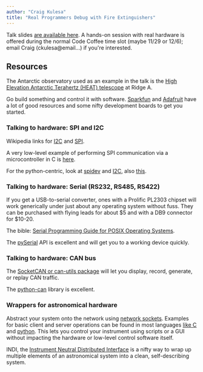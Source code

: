 ```yaml
---
author: "Craig Kulesa"
title: "Real Programmers Debug with Fire Extinguishers"
---
```


Talk slides [are available here](/downloads/2017-18/kulesa-hardware-slides.pdf).   A hands-on session with real hardware is offered during the normal Code Coffee time slot (maybe 11/29 or 12/6); email Craig (ckulesa@email...) if you're interested.  

## Resources

The Antarctic observatory used as an example in the talk is the [High Elevation Antarctic Terahertz (HEAT) telescope](http://soral.as.arizona.edu/heat/) at Ridge A. 

Go build something and control it with software.  [Sparkfun](https://www.sparkfun.com/) and [Adafruit](https://www.adafruit.com/) have a lot of good resources and some nifty development boards to get you started.

### Talking to hardware:  SPI and I2C

Wikipedia links for [I2C](https://en.wikipedia.org/wiki/I%C2%B2C) and [SPI](https://en.wikipedia.org/wiki/Serial_Peripheral_Interface_Bus).

A very low-level example of performing SPI communication via a microcontroller in C is [here](https://www.maximintegrated.com/en/app-notes/index.mvp/id/4184).

For the python-centric, look at [spidev](https://pypi.python.org/pypi/spidev) and [I2C](https://pypi.python.org/pypi/smbus-cffi/0.5.1), also [this](https://pypi.python.org/pypi/smbus2/0.1.0).

### Talking to hardware:  Serial (RS232, RS485, RS422)

If you get a USB-to-serial converter, ones with a Prolific PL2303 chipset will work generically under just about any operating system without fuss.  They can be purchased with flying leads for about $5 and with a DB9 connector for $10-20.

The bible:  [Serial Programming Guide for POSIX Operating Systems](https://www.cmrr.umn.edu/~strupp/serial.html). 

The [pySerial](http://pyserial.readthedocs.io/en/latest/shortintro.html) API is excellent and will get you to a working device quickly.  

### Talking to hardware:  CAN bus

The [SocketCAN or can-utils package](https://github.com/linux-can/can-utils) will let you display, record, generate, or replay CAN traffic.

The [python-can](http://python-can.readthedocs.io/en/latest/) library is excellent.

### Wrappers for astronomical hardware

Abstract your system onto the network using [network sockets](https://en.wikipedia.org/wiki/Network_socket).  Examples for basic client and server operations can be found in most languages [like C](http://www.thegeekstuff.com/2011/12/c-socket-programming/?utm_source=feedburner) and [python](https://docs.python.org/3.7/howto/sockets.html).  This lets you control your instrument using scripts or a GUI without impacting the hardware or low-level control software itself.

INDI, the [Instrument Neutral Distributed Interface](http://indilib.org/about/discover-indi.html) is a nifty way to wrap up multiple elements of an astronomical system into a clean, self-describing system.  

